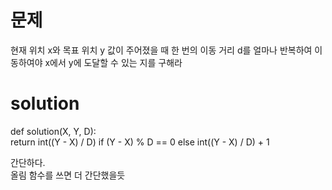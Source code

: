 # 문제

현재 위치 x와 목표 위치 y 값이 주어졌을 때 한 번의 이동 거리 d를 얼마나 반복하여 이동하여야 x에서 y에 도달할 수 있는 지를 구해라

# solution

def solution(X, Y, D):  
    return int((Y - X) / D) if (Y - X) % D == 0 else int((Y - X) / D) + 1  

간단하다.  
올림 함수를 쓰면 더 간단했을듯  